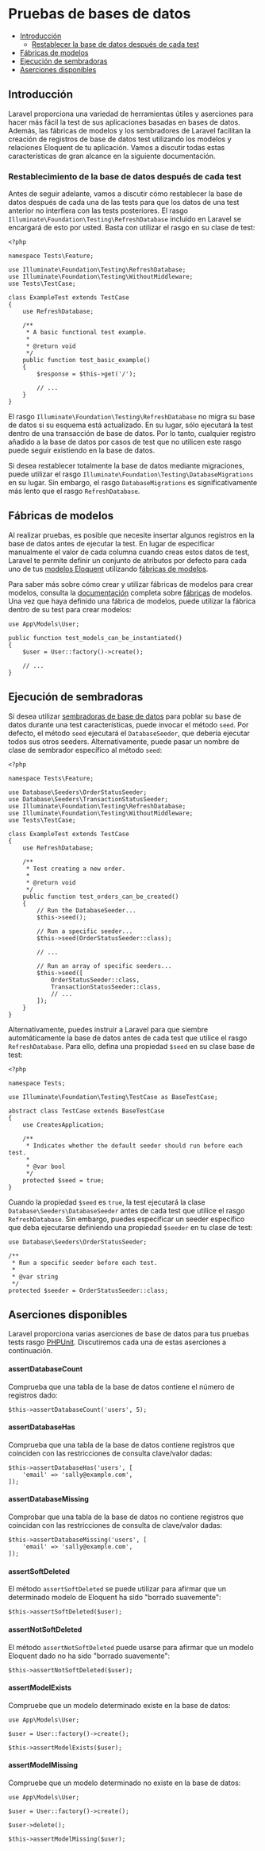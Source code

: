 # Pruebas de bases de datos

- [Introducción](#introduction)
  - [Restablecer la base de datos después de cada test](#resetting-the-database-after-each-test)
- [Fábricas de modelos](#model-factories)
- [Ejecución de sembradoras](#running-seeders)
- [Aserciones disponibles](#available-assertions)

[]()

## Introducción

Laravel proporciona una variedad de herramientas útiles y aserciones para hacer más fácil la test de sus aplicaciones basadas en bases de datos. Además, las fábricas de modelos y los sembradores de Laravel facilitan la creación de registros de base de datos test utilizando los modelos y relaciones Eloquent de tu aplicación. Vamos a discutir todas estas características de gran alcance en la siguiente documentación.

[]()

### Restablecimiento de la base de datos después de cada test

Antes de seguir adelante, vamos a discutir cómo restablecer la base de datos después de cada una de las tests para que los datos de una test anterior no interfiera con las tests posteriores. El rasgo `Illuminate\Foundation\Testing\RefreshDatabase` incluido en Laravel se encargará de esto por usted. Basta con utilizar el rasgo en su clase de test:

    <?php

    namespace Tests\Feature;

    use Illuminate\Foundation\Testing\RefreshDatabase;
    use Illuminate\Foundation\Testing\WithoutMiddleware;
    use Tests\TestCase;

    class ExampleTest extends TestCase
    {
        use RefreshDatabase;

        /**
         * A basic functional test example.
         *
         * @return void
         */
        public function test_basic_example()
        {
            $response = $this->get('/');

            // ...
        }
    }

El rasgo `Illuminate\Foundation\Testing\RefreshDatabase` no migra su base de datos si su esquema está actualizado. En su lugar, sólo ejecutará la test dentro de una transacción de base de datos. Por lo tanto, cualquier registro añadido a la base de datos por casos de test que no utilicen este rasgo puede seguir existiendo en la base de datos.

Si desea restablecer totalmente la base de datos mediante migraciones, puede utilizar el rasgo `Illuminate\Foundation\Testing\DatabaseMigrations` en su lugar. Sin embargo, el rasgo `DatabaseMigrations` es significativamente más lento que el rasgo `RefreshDatabase`.

[]()

## Fábricas de modelos

Al realizar pruebas, es posible que necesite insertar algunos registros en la base de datos antes de ejecutar la test. En lugar de especificar manualmente el valor de cada columna cuando creas estos datos de test, Laravel te permite definir un conjunto de atributos por defecto para cada uno de tus [modelos Eloquent](/docs/%7B%7Bversion%7D%7D/eloquent) utilizando [fábricas de modelos](/docs/%7B%7Bversion%7D%7D/eloquent-factories).

Para saber más sobre cómo crear y utilizar fábricas de modelos para crear modelos, consulta la [documentación](/docs/%7B%7Bversion%7D%7D/eloquent-factories) completa sobre [fábricas](/docs/%7B%7Bversion%7D%7D/eloquent-factories) de modelos. Una vez que haya definido una fábrica de modelos, puede utilizar la fábrica dentro de su test para crear modelos:

    use App\Models\User;

    public function test_models_can_be_instantiated()
    {
        $user = User::factory()->create();

        // ...
    }

[]()

## Ejecución de sembradoras

Si desea utilizar [sembradoras de base de datos](/docs/%7B%7Bversion%7D%7D/seeding) para poblar su base de datos durante una test características, puede invocar el método `seed`. Por defecto, el método `seed` ejecutará el `DatabaseSeeder`, que debería ejecutar todos sus otros seeders. Alternativamente, puede pasar un nombre de clase de sembrador específico al método `seed`:

    <?php

    namespace Tests\Feature;

    use Database\Seeders\OrderStatusSeeder;
    use Database\Seeders\TransactionStatusSeeder;
    use Illuminate\Foundation\Testing\RefreshDatabase;
    use Illuminate\Foundation\Testing\WithoutMiddleware;
    use Tests\TestCase;

    class ExampleTest extends TestCase
    {
        use RefreshDatabase;

        /**
         * Test creating a new order.
         *
         * @return void
         */
        public function test_orders_can_be_created()
        {
            // Run the DatabaseSeeder...
            $this->seed();

            // Run a specific seeder...
            $this->seed(OrderStatusSeeder::class);

            // ...

            // Run an array of specific seeders...
            $this->seed([
                OrderStatusSeeder::class,
                TransactionStatusSeeder::class,
                // ...
            ]);
        }
    }

Alternativamente, puedes instruir a Laravel para que siembre automáticamente la base de datos antes de cada test que utilice el rasgo `RefreshDatabase`. Para ello, defina una propiedad `$seed` en su clase base de test:

    <?php

    namespace Tests;

    use Illuminate\Foundation\Testing\TestCase as BaseTestCase;

    abstract class TestCase extends BaseTestCase
    {
        use CreatesApplication;

        /**
         * Indicates whether the default seeder should run before each test.
         *
         * @var bool
         */
        protected $seed = true;
    }

Cuando la propiedad `$seed` es `true`, la test ejecutará la clase `Database\Seeders\DatabaseSeeder` antes de cada test que utilice el rasgo `RefreshDatabase`. Sin embargo, puedes especificar un seeder específico que deba ejecutarse definiendo una propiedad `$seeder` en tu clase de test:

    use Database\Seeders\OrderStatusSeeder;

    /**
     * Run a specific seeder before each test.
     *
     * @var string
     */
    protected $seeder = OrderStatusSeeder::class;

[]()

## Aserciones disponibles

Laravel proporciona varias aserciones de base de datos para tus pruebas tests rasgo [PHPUnit](https://phpunit.de/). Discutiremos cada una de estas aserciones a continuación.

[]()

#### assertDatabaseCount

Comprueba que una tabla de la base de datos contiene el número de registros dado:

    $this->assertDatabaseCount('users', 5);

[]()

#### assertDatabaseHas

Comprueba que una tabla de la base de datos contiene registros que coinciden con las restricciones de consulta clave/valor dadas:

    $this->assertDatabaseHas('users', [
        'email' => 'sally@example.com',
    ]);

[]()

#### assertDatabaseMissing

Comprobar que una tabla de la base de datos no contiene registros que coincidan con las restricciones de consulta de clave/valor dadas:

    $this->assertDatabaseMissing('users', [
        'email' => 'sally@example.com',
    ]);

[]()

#### assertSoftDeleted

El método `assertSoftDeleted` se puede utilizar para afirmar que un determinado modelo de Eloquent ha sido "borrado suavemente":

    $this->assertSoftDeleted($user);

[]()

#### assertNotSoftDeleted

El método `assertNotSoftDeleted` puede usarse para afirmar que un modelo Eloquent dado no ha sido "borrado suavemente":

    $this->assertNotSoftDeleted($user);

[]()

#### assertModelExists

Compruebe que un modelo determinado existe en la base de datos:

    use App\Models\User;

    $user = User::factory()->create();

    $this->assertModelExists($user);

[]()

#### assertModelMissing

Compruebe que un modelo determinado no existe en la base de datos:

    use App\Models\User;

    $user = User::factory()->create();

    $user->delete();

    $this->assertModelMissing($user);
